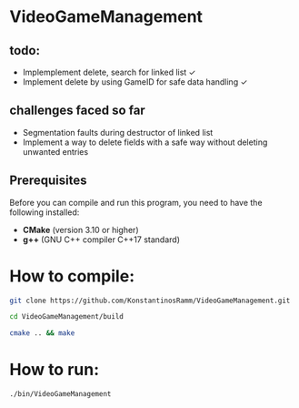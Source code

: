 # VideoGameManagement

## todo:
* Implemplement delete, search for linked list ✓ 
* Implement delete by using GameID for safe data handling ✓



## challenges faced so far
* Segmentation faults during destructor of linked list
* Implement a way to delete fields with a safe way without deleting unwanted entries

## Prerequisites
Before you can compile and run this program, you need to have the following installed:
- **CMake** (version 3.10 or higher)
- **g++** (GNU C++ compiler C++17 standard)
# How to compile:
```bash
git clone https://github.com/KonstantinosRamm/VideoGameManagement.git
```

```bash
cd VideoGameManagement/build
```

```bash
cmake .. && make
```

# How to run:
```bash
./bin/VideoGameManagement
```








